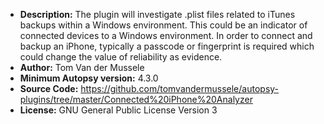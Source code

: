 - __Description:__ The plugin will investigate .plist files related to iTunes backups within a Windows environment. This could be an indicator of connected devices to a Windows environment. In order to connect and backup an iPhone, typically a passcode or fingerprint is required which could change the value of reliability as evidence.
- __Author:__ Tom Van der Mussele
- __Minimum Autopsy version:__ 4.3.0
- __Source Code:__ https://github.com/tomvandermussele/autopsy-plugins/tree/master/Connected%20iPhone%20Analyzer
- __License:__ GNU General Public License Version 3
